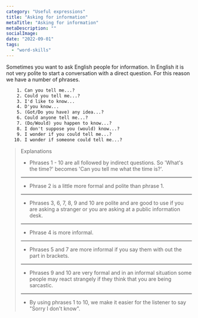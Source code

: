 ```yaml
---
category: "Useful expressions"
title: "Asking for information"
metaTitle: "Asking for information"
metaDescription: ""
socialImage:
date: "2022-09-01"
tags:
  - "word-skills"
---
```


Sometimes you want to ask English people for information. In English it is not very polite to start a conversation with a direct question. For this reason we have a number of phrases.

```txt
    1. Can you tell me...?
    2. Could you tell me...?
    3. I'd like to know...
    4. D'you know...
    5. (Got/Do you have) any idea...?
    6. Could anyone tell me...?
    7. (Do/Would) you happen to know...?
    8. I don't suppose you (would) know...?
    9. I wonder if you could tell me...?
   10. I wonder if someone could tell me...?
```

> Explanations
>
> - Phrases 1 - 10 are all followed by indirect questions. So 'What's the time?' becomes 'Can you tell me what the time is?'.
>
> ---
>
> - Phrase 2 is a little more formal and polite than phrase 1.
>
> ---
>
> - Phrases 3, 6, 7, 8, 9 and 10 are polite and are good to use if you are asking a stranger or you are asking at a public information desk.
>
> ---
>
> - Phrase 4 is more informal.
>
> ---
>
> - Phrases 5 and 7 are more informal if you say them with out the part in brackets.
>
> ---
>
> - Phrases 9 and 10 are very formal and in an informal situation some people may react strangely if they think that you are being sarcastic.
>
> ---
>
> - By using phrases 1 to 10, we make it easier for the listener to say "Sorry I don't know".
